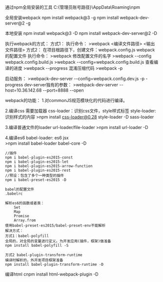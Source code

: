 通过npm全局安装的工具
C:{管理员账号路径}\AppData\Roaming\npm



全局安装webpack
npm install webpack@3 -g
npm install webpack-dev-server@2 -g



本地安装
npm install webpack@3 -D
npm install webpack-dev-server@2 -D


执行webpack的方式：
方式1：
    执行命令：
    >webpack <编译文件路径> <输出文件路径>
方式2：
    在项目根路径下，创建文件：webpack.config.js  webpack的配置文件
    执行命令：
    >webpack
    修改配置文件的名字
    >webpack --config webpack.config.build.js
    >webpack --config=webpack.config.build.js
    查看编译的进度
    >webpack --progress
    混淆压缩代码
    >webpack -p

启动服务：
    >webpack-dev-server --config=webpack.config.dev.js -p -progress
    dev-server独有的参数：
    >webpack-dev-server --host=10.36.142.68 --port=8888 --open

webpack的功能：
1.对commonJS规范模块化的代码进行编译。

2.编译css
    需要加载器
    css-loader：识别css文件，style样式标签 
    style-loader:识别样式的内容
    >npm install css-loader@0.28 style-loader -D
    sass-loader

3.编译普通文件的loader
    url-loader/file-loader
    >npm install url-loader -D

4.编译es6
    babel-loader: es6  jsx    
    >npm install babel-loader babel-core -D 

    //插件
    npm i babel-plugin-es2015-const
    npm i babel-plugin-es2015-let
    npm i babel-plugin-es2015-arrow-function
    npm i babel-plugin-es2015-rest
    //预设：包含了多个一种类型的插件
    npm i babel-preset-es2015 -D

    babel的配置文件
    .babelrc

    解析es6的函数或者类：
        Set
        Map
        Promise
        Array.from
    使用babel-preset-es2015/babel-preset-env不能解析
    解决方式：
    方式1：babel-polyfill
    全局的，对全局的变量进行定义。为开发应用(插件，框架)做准备
    npm install babel-polyfill -S

    方式2 babel-plugin-transform-runtime
    编译时解析的，外开发项目框架准备
    npm install babel-plugin-transform-runtime -D
    


编译html
cnpm install html-webpack-plugin -D

    








